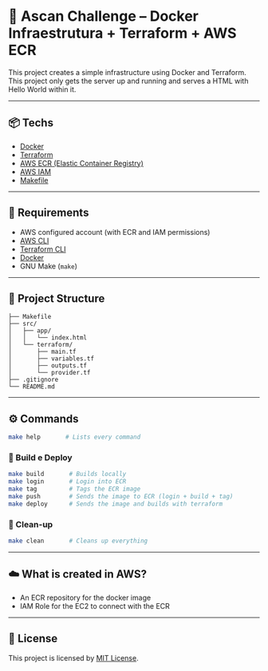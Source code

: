 # 🐳 Ascan Challenge – Docker Infraestrutura + Terraform + AWS ECR

This project creates a simple infrastructure using Docker and Terraform. This project only gets the server up and running and serves a HTML with Hello World within it. 

---

## 📦 Techs

- [Docker](https://www.docker.com/)
- [Terraform](https://www.terraform.io/)
- [AWS ECR (Elastic Container Registry)](https://aws.amazon.com/ecr/)
- [AWS IAM](https://docs.aws.amazon.com/iam/)
- [Makefile](https://www.gnu.org/software/make/manual/make.html)

---

## 🚀 Requirements

- AWS configured account (with ECR and IAM permissions)
- [AWS CLI](https://docs.aws.amazon.com/cli/latest/userguide/install-cliv2.html)
- [Terraform CLI](https://www.terraform.io/downloads)
- [Docker](https://docs.docker.com/get-docker/)
- GNU Make (`make`)

---

## 📂 Project Structure

```
├── Makefile                 
├── src/
│   ├── app/
│   │   └── index.html       
│   └── terraform/           
│       ├── main.tf
│       ├── variables.tf
│       ├── outputs.tf
│       └── provider.tf
├── .gitignore
└── README.md
```

---

## ⚙️ Commands

```bash
make help       # Lists every command
```

### 🔧 Build e Deploy

```bash
make build       # Builds locally
make login       # Login into ECR
make tag         # Tags the ECR image
make push        # Sends the image to ECR (login + build + tag)
make deploy      # Sends the image and builds with terraform
```

### 🧹 Clean-up

```bash
make clean       # Cleans up everything
```

---

## ☁️ What is created in AWS?

- An ECR repository for the docker image
- IAM Role for the EC2 to connect with the ECR

---


## 📝 License

This project is licensed by [MIT License](LICENSE).